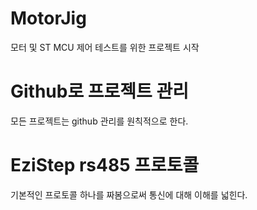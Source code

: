 # MotorJig
모터 및 ST MCU 제어 테스트를 위한 프로젝트 시작
# Github로 프로젝트 관리
모든 프로젝트는 github 관리를 원칙적으로 한다.
# EziStep rs485 프로토콜
기본적인 프로토콜 하나를 짜봄으로써 통신에 대해 이해를 넓힌다.
